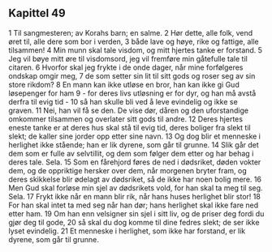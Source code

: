 ## Kapittel 49

1 Til sangmesteren; av Korahs barn; en salme.
2 Hør dette, alle folk, vend øret til, alle dere som bor i verden,
3 både lave og høye, rike og fattige, alle tilsammen!
4 Min munn skal tale visdom, og mitt hjertes tanke er forstand.
5 Jeg vil bøye mitt øre til visdomsord, jeg vil fremføre min gåtefulle tale til citaren.
6 Hvorfor skal jeg frykte i de onde dager, når mine forfølgeres ondskap omgir meg,
7 de som setter sin lit til sitt gods og roser seg av sin store rikdom?
8 En mann kan ikke utløse en bror, han kan ikke gi Gud løsepenger for ham
9 - for deres livs utløsning er for dyr, og han må avstå derfra til evig tid -
10 så han skulle bli ved å leve evindelig og ikke se graven.
11 Nei, han vil få se den. De vise dør, dåren og den uforstandige omkommer tilsammen og overlater sitt gods til andre.
12 Deres hjertes eneste tanke er at deres hus skal stå til evig tid, deres boliger fra slekt til slekt; de kaller sine jorder opp etter sine navn.
13 Og dog blir et menneske i herlighet ikke stående; han er lik dyrene, som går til grunne.
14 Slik går det dem som er fulle av selvtillit, og dem som følger dem etter og har behag i deres tale. Sela.
15 Som en fårehjord føres de ned i dødsriket, døden vokter dem, og de oppriktige hersker over dem, når morgenen bryter fram, og deres skikkelse blir ødelagt av dødsriket, så de ikke har noen bolig mere.
16 Men Gud skal forløse min sjel av dødsrikets vold, for han skal ta meg til seg. Sela.
17 Frykt ikke når en mann blir rik, når hans huses herlighet blir stor!
18 For han skal intet ta med seg når han dør; hans herlighet skal ikke fare ned etter ham.
19 Om han enn velsigner sin sjel i sitt liv, og de priser deg fordi du gjør deg til gode,
20 så skal du dog komme til dine fedres slekt; de ser ikke lyset evindelig.
21 Et menneske i herlighet, som ikke har forstand, er lik dyrene, som går til grunne.
